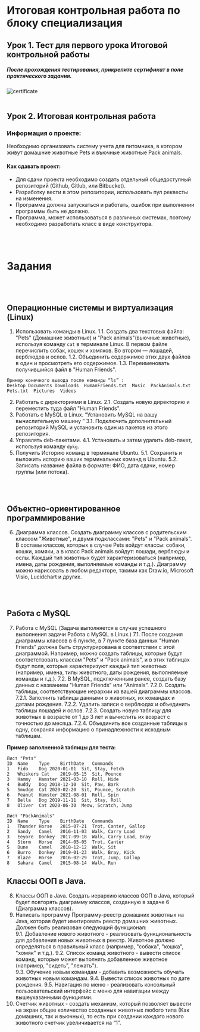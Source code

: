 # Итоговая контрольная работа по блоку специализация
## Урок 1. Тест для первого урока Итоговой контрольной работы
##### После прохождения тестирования, прикрепите сертификат в поле практического задания.
![certificate](https://i.ibb.co/m8St8xT/2024334-2705631-final-test-en.jpg "certificate")
<br><br>
## Урок 2. Итоговая контрольная работа
 
### Информация о проекте:  
Необходимо организовать систему учета для питомника, в котором живут домашние животные Pets и въючные животные Pack animals. 

#### Как сдавать проект:
 - Для сдачи проекта необходимо создать отдельный общедоступный репозиторий (Github, Gitlub, или Bitbucket). 
 - Разработку вести в этом репозитории, использовать пул реквесты на изменения. 
 - Программа должна запускаться и работать, ошибок при выполнении программы быть не должно. 
 - Программа, может использоваться в различных системах, поэтому необходимо разработать класс в виде конструктора.

<br><br>
# Задания
<br><br>

## Операционные системы и виртуализация (Linux)

1. Использовать команды в Linux.
1.1. Создать два текстовых файла: "Pets" (Домашние животные) и "Pack animals"(вьючные животные), используя команду `cat` в терминале Linux. В первом файле перечислить собак, кошек и хомяков. Во втором — лошадей, верблюдов и ослов.
1.2. Объединить содержимое этих двух файлов в один и просмотреть его содержимое.
1.3. Переименовать получившийся файл в "Human Friends".

```
Пример конечного вывода после команды “ls” :
Desktop Documents Downloads  HumanFriends.txt  Music  PackAnimals.txt  Pets.txt  Pictures  Videos

```

2.  Работать с директориями в Linux.
2.1. Создать новую директорию и переместить туда файл "Human Friends".
3. Работать с MySQL в Linux. “Установить MySQL на вашу вычислительную машину ”
3.1. Подключить дополнительный репозиторий MySQL и установить один из пакетов из этого репозитория.
4. Управлять deb-пакетами.
4.1. Установить и затем удалить deb-пакет, используя команду `dpkg`.
5. Получить Историю команд в терминале Ubuntu.
5.1. Сохранить и выложить историю ваших терминальных команд в Ubuntu.
5.2. Записать название файла в формате: ФИО, дата сдачи, номер группы (или потока).

<br><br>
## Объектно-ориентированное программирование 

6. Диаграмма классов. Создать диаграмму классов с родительским классом "Животные", и двумя подклассами: "Pets" и "Pack animals".
В составы классов, которых в случае Pets войдут классы: собаки, кошки, хомяки,  а в класс Pack animals войдут:  лошади, верблюды и ослы.
Каждый тип животных будет характеризоваться (например, имена, даты рождения, выполняемые команды и т.д.).  Диаграмму можно нарисовать в любом редакторе, такими как Draw.io, Microsoft Visio, Lucidchart  и других.

<br><br>
## Работа с MySQL 

7.  Работа с MySQL (Задача выполняется в случае успешного выполнения задачи Работа с MySQL в Linux.)
7.1. После создания диаграммы классов в 6 пункте, в 7 пункте база данных "Human Friends" должна быть структурирована в соответствии с этой диаграммой. Например, можно создать таблицы, которые будут соответствовать классам "Pets" и "Pack animals", и в этих таблицах будут поля, которые характеризуют каждый тип животных (например, имена, типы животного, даты рождения, выполняемые команды и т.д.).
7.2.  В MySQL, подключенным ранее,  создать базу данных с названием "Human Friends" или “Animals”.
7.2.0. Создать таблицы, соответствующие иерархии из вашей диаграммы классов.
7.2.1. Заполнить таблицы данными о животных, их командах и датами рождения.
7.2.2.  Удалить записи о верблюдах и объединить таблицы лошадей и ослов.
7.2.3.  Создать новую таблицу для животных в возрасте от 1 до 3 лет и вычислить их возраст с точностью до месяца.
7.2.4.  Объединить все созданные таблицы в одну, сохраняя информацию о принадлежности к исходным таблицам.

**Пример заполненной таблицы для теста:**

```
Лист "Pets"
ID	Name	Type	BirthDate	Commands
1	Fido	Dog	2020-01-01	Sit, Stay, Fetch
2	Whiskers Cat	2019-05-15	Sit, Pounce
3	Hammy	Hamster	2021-03-10	Roll, Hide
4	Buddy	Dog	2018-12-10	Sit, Paw, Bark
5	Smudge	Cat	2020-02-20	Sit, Pounce, Scratch
6	Peanut	Hamster	2021-08-01	Roll, Spin
7	Bella	Dog	2019-11-11	Sit, Stay, Roll
8	Oliver	Cat	2020-06-30	Meow, Scratch, Jump
```
 
 ```
Лист "PackAnimals"
ID	Name	Type	BirthDate	Commands
1	Thunder	Horse	2015-07-21	Trot, Canter, Gallop
2	Sandy	Camel	2016-11-03	Walk, Carry Load
3	Eeyore	Donkey	2017-09-18	Walk, Carry Load, Bray
4	Storm	Horse	2014-05-05	Trot, Canter
5	Dune	Camel	2018-12-12	Walk, Sit
6	Burro	Donkey	2019-01-23	Walk, Bray, Kick
7	Blaze	Horse	2016-02-29	Trot, Jump, Gallop
8	Sahara	Camel	2015-08-14	Walk, Run
```

## Классы ООП в Java.

8.  Классы ООП в Java. Создать иерархию классов ООП в Java, который будет повторять диаграмму классов, созданную в задаче 6 (Диаграмма классов).
9.  Написать программу Программу-реестр домашних животных на Java, которая будет имитировать реестр домашних животных.  Должен быть реализован следующий функционал:    
9.1. Добавление нового животного   -  реализовать функциональность для добавления новых животных в реестр.   Животное должно определяться в правильный класс (например, "собака", "кошка", "хомяк" и т.д.).
9.2. Список команд животного   -  вывести список команд,  которые может выполнять добавленное животное (например, "сидеть", "лежать").        
9.3. Обучение новым командам  - добавить возможность обучать животных новым командам.
9.4. Вывести список животных по дате рождения.
9.5. Навигация по меню - реализовать консольный пользовательский интерфейс с меню для навигации между вышеуказанными функциями.   
10. Счетчик животных  - создать механизм, который позволяет вывести на экран общее количество созданных животных любого типа  (Как домашних, так и вьючных), то есть при создании каждого нового животного счетчик увеличивается на “1”.
